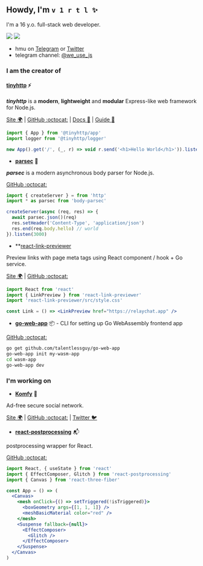 ## Howdy, I'm `v 1 r t l ✨`

I'm a 16 y.o. full-stack web developer.

[![](https://img.shields.io/badge/website-v1rtl.site-blue?style=flat-square)](https://v1rtl.site) ![](https://img.shields.io/badge/languages-ts,js,go-black?style=flat-square)

- hmu on [Telegram](https://t.me/talentless_guy) or [Twitter](https://twitter.com/v1rtl)
- telegram channel: [@we_use_js](https://t.me/we_use_js)

### I am the creator of

#### [tinyhttp](https://tinyhttp.v1rtl.site) :zap:

_**tinyhttp**_ is a **modern**, **lightweight** and **modular** Express-like web framework for Node.js.

[Site :earth_africa:](https://tinyhttp.v1rtl.site) | [GitHub :octocat:](https://github.com/talentlessguy/tinyhttp) | [Docs :scroll:](https://tinyhttp.v1rtl.site/docs) | [Guide :triangular_flag_on_post:](https://tinyhttp.v1rtl.site/learn)

```ts
import { App } from '@tinyhttp/app'
import logger from '@tinyhttp/logger'

new App().get('/', (_, r) => void r.send('<h1>Hello World</h1>')).listen(3000)
```

* **[parsec](https://github.com/talentlessguy/parsec)** :milky_way: 

_**parsec**_ is a modern asynchronous body parser for Node.js.

[GitHub :octocat:](https://github.com/talentlessguy/parsec)

```ts
import { createServer } = from 'http'
import * as parsec from 'body-parsec'

createServer(async (req, res) => {
  await parsec.json()(req) 
  res.setHeader('Content-Type', 'application/json')
  res.end(req.body.hello) // world
}).listen(3000)
```

* **[react-link-previewer](https://react-link-previewer.now.sh/)

Preview links with page meta tags using React component / hook + Go service.

[Site :earth_africa:](https://react-link-previewer.now.sh) | [GitHub :octocat:](https://github.com/relay-chat/react-link-previewer)

```jsx
import React from 'react'
import { LinkPreview } from 'react-link-previewer'
import 'react-link-previewer/src/style.css'

const Link = () => <LinkPreview href="https://relaychat.app" />
```

* **[go-web-app](https://github.com/talentlessguy/go-web-app)** 📦 - CLI for setting up Go WebAssembly frontend app

[GitHub :octocat:](https://github.com/talentlessguy/go-web-app)

```sh
go get github.com/talentlessguy/go-web-app
go-web-app init my-wasm-app
cd wasm-app
go-web-app dev
```

### I'm working on

* **[Komfy](https://github.com/komfy/)** :closed_lock_with_key: 

Ad-free secure social network.

[Site :earth_africa:](https://komfy.now.sh) | [GitHub :octocat:](https://github.com/komfy) | [Twitter :bird:](https://twitter.com/v1rtl)

* **[react-postprocessing](https://github.com/react-spring/react-postprocessing)** 📬

postprocessing wrapper for React.

[GitHub :octocat:](https://github.com/react-spring/react-postprocessing)

```jsx
import React, { useState } from 'react'
import { EffectComposer, Glitch } from 'react-postprocessing'
import { Canvas } from 'react-three-fiber'

const App = () => (
  <Canvas>
    <mesh onClick={() => setTriggered(!isTriggered)}>
      <boxGeometry args={[1, 1, 1]} />
      <meshBasicMaterial color="red" />
    </mesh>
    <Suspense fallback={null}>
      <EffectComposer>
        <Glitch />
      </EffectComposer>
    </Suspense>
  </Canvas>
)
```
